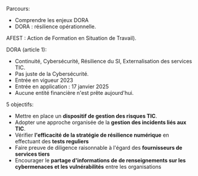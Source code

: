 Parcours:
* Comprendre les enjeux DORA
* DORA : résilience opérationnelle.

AFEST : Action de Formation en Situation de Travail).

DORA (article 1):
* Continuité, Cybersécurité, Résilience du SI, Externalisation des services TIC.
* Pas juste de la Cybersécurité.
* Entrée en vigueur 2023
* Entrée en application : 17 janvier 2025
* Aucune entité financière n'est prête aujourd'hui.

5 objectifs:
* Mettre en place un **dispositif de gestion des risques TIC**.
* Adopter une approche organisée de la **gestion des incidents liés aux TIC**.
* Vérifier **l'efficacité de la stratégie de résilience numérique** en effectuant des **tests reguliers**
* Faire preuve de diligence raisonnable à l'égard des **fournisseurs de services tiers**
* Encourager le **partage d'informations de de renseignements sur les cybermenaces et les vulnérabilités** entre les organisations

